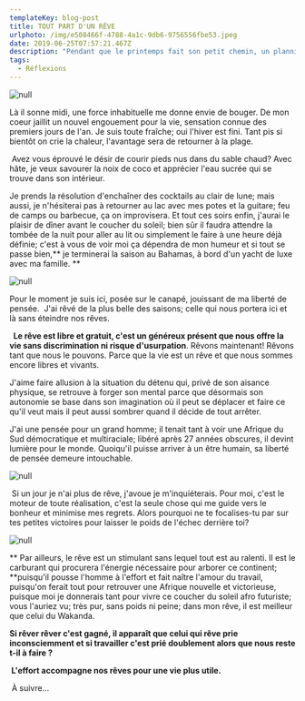 ```yaml
---
templateKey: blog-post
title: TOUT PART D'UN RÊVE
urlphoto: /img/e508466f-4788-4a1c-9db6-9756556fbe53.jpeg
date: 2019-06-25T07:57:21.467Z
description: "Pendant que le printemps fait son petit chemin, un planning montagneux se dresse sur le mien. Paniquer ou garder la pêche, il faudra choisir au plus vite. \PDepuis quelques jours le temps s'est rajeuni, moins frais le vent qui souffle, le soleil luit avec plus de précisions et les journées se rallongent pour le bonheur de tous. Un nouvel atmosphère comme pour nous dire qu'on a assez dormi."
tags:
  - Réflexions
---
```

![null](/img/e508466f-4788-4a1c-9db6-9756556fbe53.jpeg)

 Là il sonne midi, une force inhabituelle me donne envie de bouger. De mon coeur jaillit un nouvel engouement pour la vie, sensation connue des premiers jours de l'an. Je suis toute fraîche; oui l'hiver est fini. Tant pis si bientôt on crie la chaleur, l'avantage sera de retourner à la plage.

 Avez vous éprouvé le désir de courir pieds nus dans du sable chaud? Avec hâte, je veux savourer la noix de coco et apprécier l'eau sucrée qui se trouve dans son intérieur. 

Je prends la résolution d'enchaîner des cocktails au clair de lune; mais aussi, je n'hésiterai pas à retourner au lac avec mes potes et la guitare; feu de camps ou barbecue, ça on improvisera. Et tout ces soirs enfin, j'aurai le plaisir de dîner avant le coucher du soleil; bien sûr il faudra attendre la tombée de la nuit pour aller au lit ou simplement le faire à une heure déjà définie; c'est à vous de voir moi ça dépendra de mon humeur et si tout se passe bien,** je terminerai la saison au Bahamas, à bord d'un yacht de luxe avec ma famille. **

![null](/img/50072399_496516507538937_3069860044121047040_n.jpg)

Pour le moment je suis ici, posée sur le canapé, jouissant de ma liberté de pensée.  J'ai rêvé de la plus belle des saisons; celle qui nous portera ici et là sans éteindre nos rêves.

**  Le rêve est libre et gratuit, c'est un généreux présent que nous offre la vie sans discrimination ni risque d'usurpation**. Rêvons maintenant! Rêvons tant que nous le pouvons. Parce que la vie est un rêve et que nous sommes encore libres et vivants.

 J'aime faire allusion à la situation du détenu qui, privé de son aisance physique, se retrouve à forger son mental parce que désormais son autonomie se base dans son imagination où il peut se déplacer et faire ce qu'il veut mais il peut aussi sombrer quand il décide de tout arrêter. 

J'ai une pensée pour un grand homme; il tenait tant à voir une Afrique du Sud démocratique et multiraciale; libéré après 27 années obscures, il devint lumière pour le monde. Quoiqu'il puisse arriver à un être humain, sa liberté de pensée demeure intouchable. 

![null](/img/50323480_491823004557911_2942706283192516608_n.png)

 Si un jour je n'ai plus de rêve, j'avoue je m'inquiéterais. Pour moi, c'est le moteur de toute réalisation, c'est la seule chose qui me guide vers le bonheur et minimise mes regrets. Alors pourquoi ne te focalises-tu par sur tes petites victoires pour laisser le poids de l'échec derrière toi?

![null](/img/50248134_2257862741204398_7263835453353099264_n.jpg)

** Par ailleurs, le rêve est un stimulant sans lequel tout est au ralenti. Il est le carburant qui procurera l'énergie nécessaire pour arborer ce continent; **puisqu'il pousse l'homme à l'effort et fait naître l'amour du travail, puisqu'on ferait tout pour retrouver une Afrique nouvelle et victorieuse, puisque moi je donnerais tant pour vivre ce coucher du soleil afro futuriste; vous l'auriez vu; très pur, sans poids ni peine; dans mon rêve, il est meilleur que celui du Wakanda. 

**Si rêver rêver c'est gagné, il apparaît que celui qui rêve prie inconsciemment et si travailler c'est prié doublement alors que nous reste t-il à faire ?**

** L'effort accompagne nos rêves pour une vie plus utile.**

  À suivre...
